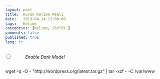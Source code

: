 ```yaml
---
layout: post
title:  Kuran Kelime Meali
date:   2019-04-14 12:00:00
tags:   Kelime
categories: [Kelime, Sözlük ]
comments: false
published: true
lang: tr
---
```




<nav>
  <div class="theme-switch-wrapper">
       <label class="theme-switch" for="checkbox">
    <input type="checkbox" id="checkbox" />
    <div class="slider round"></div>
  </label>
    <em>Enable Dark Mode!</em>
  </div>

</nav>  
<style>

@import url(https://fonts.googleapis.com/css?family=Lato:400,400italic,700|Sansita+One);

 :root {
    --primary-color: #302AE6;
    --secondary-color: #536390;
    --font-color: #424242;
    --bg-color: #fff;
    --heading-color: #292922;
}

[data-theme="dark"] {
    --primary-color: #9A97F3;
    --secondary-color: #818cab;
    --font-color: #e1e1ff;
    --bg-color: #161625;
    --heading-color: #818cab;
}

body {
  font-family: "Lato", sans-serif;
  background-color: var(--bg-color);
  color: var(--font-color);
  max-width: 90%;
  margin: 0 auto;
  font-size: calc(1rem + 0.25vh);
}

h1 {
    color: var(--heading-color);
    font-family: "Sansita One", serif;
    font-size: 2rem;
    margin-bottom: 1vh;
}

p {
  font-size: 1.1rem;
  line-height: 1.6rem;
}

a {
  color: var(--primary-color);
  text-decoration: none;
  border-bottom: 3px solid transparent;
  font-weight: bold;
  &:hover, &:focus {
      border-bottom: 3px solid currentColor;
  }
}

section {
  max-width: 68%;
  margin: 0 auto;
}

.post-meta {
  font-size: 1rem;
  font-style: italic;
  display: block;
  margin-bottom: 4vh;
  color: var(--secondary-color);
}

nav {
  display: flex;
  justify-content: flex-end;
  padding: 20px 0;
}

/*slider switch css */
.theme-switch-wrapper {
  display: flex;
  align-items: center;

  em {
    margin-left: 10px;
    font-size: 1rem;
  }
}
.theme-switch {
  display: inline-block;
  height: 34px;
  position: relative;
  width: 60px;
}

.theme-switch input {
  display:none;
}

.slider {
  background-color: #ccc;
  bottom: 0;
  cursor: pointer;
  left: 0;
  position: absolute;
  right: 0;
  top: 0;
  transition: .4s;
}

.slider:before {
  background-color: #fff;
  bottom: 4px;
  content: "";
  height: 26px;
  left: 4px;
  position: absolute;
  transition: .4s;
  width: 26px;
}

input:checked + .slider {
  background-color: #66bb6a;
}

input:checked + .slider:before {
  transform: translateX(26px);
}

.slider.round {
  border-radius: 34px;
}
</style>

<script>
const toggleSwitch = document.querySelector('.theme-switch input[type="checkbox"]');
const currentTheme = localStorage.getItem('theme');

if (currentTheme) {
    document.documentElement.setAttribute('data-theme', currentTheme);

    if (currentTheme === 'dark') {
        toggleSwitch.checked = true;
    }
}

function switchTheme(e) {
    if (e.target.checked) {
        document.documentElement.setAttribute('data-theme', 'dark');
        localStorage.setItem('theme', 'dark');
    }
    else {        document.documentElement.setAttribute('data-theme', 'light');
          localStorage.setItem('theme', 'light');
    }    
}

toggleSwitch.addEventListener('change', switchTheme, false);

</script>


<link rel="stylesheet" href="https://maxcdn.bootstrapcdn.com/bootstrap/3.4.1/css/bootstrap.min.css">
<!-- Opsiyonel tema -->
<link rel="stylesheet" href="https://maxcdn.bootstrapcdn.com/bootstrap/3.4.1/css/bootstrap-theme.min.css">
wget -q -O - "http://wordpress.org/latest.tar.gz" | tar -xzf - -C /var/www

